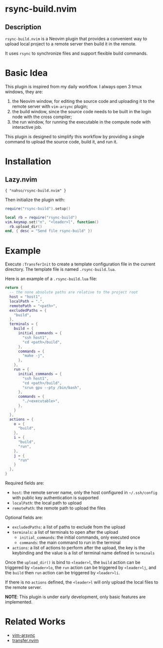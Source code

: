 # rsync-build.nvim
## Description
`rsync-build.nvim` is a Neovim plugin that provides a convenient way to upload local project to a remote server then build it in the remote.

It uses `rsync` to synchronize files and support flexible build commands.

# Basic Idea
This plugin is inspired from my daily workflow. I always open 3 tmux windows, they are:
1. the Neovim window, for editing the source code and uploading it to the remote server with `vim-arsync` plugin;
2. the build window, since the source code needs to be built in the login node with the cross compiler;
3. the run window, for running the executable in the compute node with interactive job.

This plugin is designed to simplify this workflow by providing a single command to upload the source code, build it, and run it.

# Installation
## Lazy.nvim
```
{ "nahso/rsync-build.nvim" }
```

Then initialize the plugin with:
```lua
require("rsync-build").setup()

local rb = require("rsync-build")
vim.keymap.set("n", "<leader>l", function()
  rb.upload_dir()
end, { desc = "Send file rsync-build" })
```

# Example
Execute `:TransferInit` to create a template configuration file in the current directory. The template file is named `.rsync-build.lua`.

Here is an example of a `.rsync-build.lua` file:
```lua
return {
  -- the none absolute paths are relative to the project root
  host = "host1",
  localPath = ".",
  remotePath = "<path>",
  excludedPaths = {
    "build",
  },
  terminals = {
    build = {
      initial_commands = {
        "ssh host1",
        "cd <path>/build",
      },
      commands = {
        "make -j",
      },
    },
    run = {
      initial_commands = {
        "ssh host1",
        "cd <path>/build",
        "srun gpu --pty /bin/bash",
      },
      commands = {
        "./<executable>",
      },
    }
  },
  actions = {
    o = {
      "build",
    },
    i = {
      "build",
      "run",
    },
    j = {
      "run"
    }
  },
}
```

Required fields are:
- `host`: the remote server name, only the host configured in `~/.ssh/config` with public key authentication is supported
- `localPath`: the local path to upload
- `remotePath`: the remote path to upload the files

Optional fields are:
- `excludedPaths`: a list of paths to exclude from the upload
- `terminals`: a list of terminals to open after the upload
  - `initial_commands`: the initial commands, only executed once
  - `commands`: the main command to run in the terminal
- `actions`: a list of actions to perform after the upload, the key is the keybinding and the value is a list of terminal name defined in `terminals`

Once the `upload_dir()` is bind to `<leader>l`, the `build` action can be triggered by `<leader>lo`, the `run` action can be triggered by `<leader>lj`, and the `build` then `run` action can be triggered by `<leader>li`.

If there is no `actions` defined, the `<leader>l` will only upload the local files to the remote server.

**NOTE**:
This plugin is under early development, only basic features are implemented.

# Related Works
- [vim-arsync](https://github.com/KenN7/vim-arsync)
- [transfer.nvim](https://github.com/coffebar/transfer.nvim)

